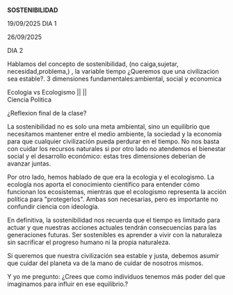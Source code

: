 ****SOSTENIBILIDAD****

19/09/2025
DIA 1



26/09/2025

DIA 2

Hablamos del concepto de sostenibilidad, (no caiga,sujetar, necesidad,problema,) , la variable tiempo
¿Queremos que una civilizacion sea estable?. 3 dimensiones fundamentales:ambiental, social y economica

Ecologia vs Ecologismo 
  ||           ||   
Ciencia     Politica 

¿Reflexion final de la clase?   

La sostenibilidad no es solo una meta ambiental, sino un equilibrio que necesitamos mantener entre el medio ambiente, la sociedad y la economía para que
cualquier civilización pueda perdurar en el tiempo.
No nos basta con cuidar los recursos naturales si por otro lado no atendemos el bienestar social y el desarrollo económico: 
estas tres dimensiones deberian de avanzar juntas.

Por otro lado, hemos hablado de que era la ecologia y el ecologismo. La ecología nos aporta el conocimiento científico para entender cómo funcionan los ecosistemas, mientras que el ecologismo representa la acción política para "protegerlos".
Ambas son necesarias, pero es importante no confundir ciencia con ideología.

En definitiva, la sostenibilidad nos recuerda que el tiempo es limitado para actuar y que nuestras acciones actuales tendrán consecuencias para las generaciones futuras. 
Ser sostenibles es aprender a vivir con la naturaleza sin sacrificar el progreso humano ni la propia naturaleza.

Si queremos que nuestra civilización sea estable y justa, debemos asumir que cuidar del planeta va de la mano de cuidar de nosotros mismos.

Y yo me pregunto: ¿Crees que como individuos tenemos más poder del que imaginamos para influir en ese equilibrio.?